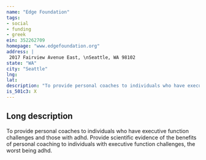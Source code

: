 ```yaml
---
name: "Edge Foundation"
tags:
- social
- funding
- greek
ein: 352262709
homepage: "www.edgefoundation.org"
address: |
 2017 Fairview Avenue East, \nSeattle, WA 98102
state: "WA"
city: "Seattle"
lng: 
lat: 
description: "To provide personal coaches to individuals who have executive function challenges and those with adhd. "
is_501c3: X
---
```


## Long description

To provide personal coaches to individuals who have executive function challenges and those with adhd. Provide scientific evidence of the benefits of personal coaching to individuals with executive function challenges, the worst being adhd. 
